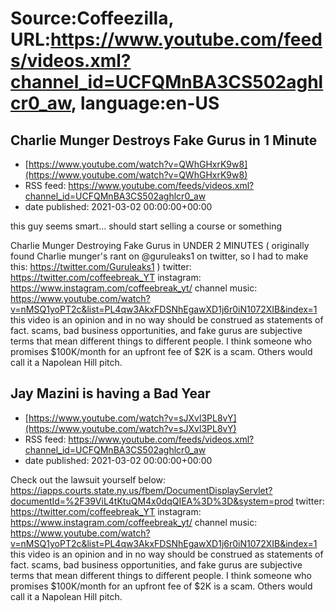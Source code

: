# Source:Coffeezilla, URL:https://www.youtube.com/feeds/videos.xml?channel_id=UCFQMnBA3CS502aghlcr0_aw, language:en-US

## Charlie Munger Destroys Fake Gurus in 1 Minute
 - [https://www.youtube.com/watch?v=QWhGHxrK9w8](https://www.youtube.com/watch?v=QWhGHxrK9w8)
 - RSS feed: https://www.youtube.com/feeds/videos.xml?channel_id=UCFQMnBA3CS502aghlcr0_aw
 - date published: 2021-03-02 00:00:00+00:00

this guy seems smart... should start selling a course or something

Charlie Munger Destroying Fake Gurus in UNDER 2 MINUTES
( originally found Charlie munger's rant on @guruleaks1 on twitter, so I had to make this:  https://twitter.com/Guruleaks1 )
twitter: https://twitter.com/coffeebreak_YT
instagram: https://www.instagram.com/coffeebreak_yt/
channel music: https://www.youtube.com/watch?v=nMSQ1yoPT2c&list=PL4qw3AkxFDSNhEgawXD1j6r0iN1072XIB&index=1
this video is an opinion and in no way should be construed as statements of fact. scams, bad business opportunities, and fake gurus are subjective terms that mean different things to different people. I think someone who promises $100K/month for an upfront fee of $2K is a scam. Others would call it a Napolean Hill pitch.

## Jay Mazini is having a Bad Year
 - [https://www.youtube.com/watch?v=sJXvl3PL8vY](https://www.youtube.com/watch?v=sJXvl3PL8vY)
 - RSS feed: https://www.youtube.com/feeds/videos.xml?channel_id=UCFQMnBA3CS502aghlcr0_aw
 - date published: 2021-03-02 00:00:00+00:00

Check out the lawsuit yourself below: 
https://iapps.courts.state.ny.us/fbem/DocumentDisplayServlet?documentId=%2F39ViL4tKtuQM4x0dqQIEA%3D%3D&system=prod
twitter: https://twitter.com/coffeebreak_YT
instagram: https://www.instagram.com/coffeebreak_yt/
channel music: https://www.youtube.com/watch?v=nMSQ1yoPT2c&list=PL4qw3AkxFDSNhEgawXD1j6r0iN1072XIB&index=1
this video is an opinion and in no way should be construed as statements of fact. scams, bad business opportunities, and fake gurus are subjective terms that mean different things to different people. I think someone who promises $100K/month for an upfront fee of $2K is a scam. Others would call it a Napolean Hill pitch.

